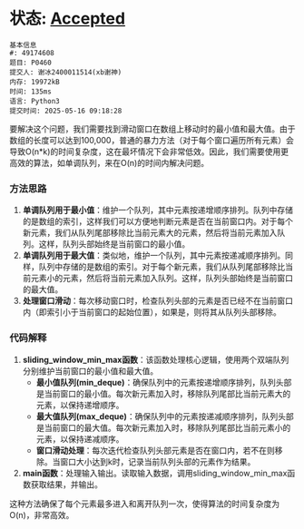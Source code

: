 # 状态: [Accepted](http://xzmdsa.openjudge.cn/2024hw1tmp/solution/48296796/)

```
基本信息
#: 49174608
题目: P0460
提交人: 谢冰2400011514(xb谢神)
内存: 19972kB
时间: 135ms
语言: Python3
提交时间: 2025-05-16 09:18:28
```

要解决这个问题，我们需要找到滑动窗口在数组上移动时的最小值和最大值。由于数组的长度可以达到100,000，普通的暴力方法（对于每个窗口遍历所有元素）会导致O(n*k)的时间复杂度，这在最坏情况下会非常低效。因此，我们需要使用更高效的算法，如单调队列，来在O(n)的时间内解决问题。

### 方法思路
1. **单调队列用于最小值**：维护一个队列，其中元素按递增顺序排列。队列中存储的是数组的索引，这样我们可以方便地判断元素是否在当前窗口内。对于每个新元素，我们从队列尾部移除比当前元素大的元素，然后将当前元素加入队列。这样，队列头部始终是当前窗口的最小值。
2. **单调队列用于最大值**：类似地，维护一个队列，其中元素按递减顺序排列。同样，队列中存储的是数组的索引。对于每个新元素，我们从队列尾部移除比当前元素小的元素，然后将当前元素加入队列。这样，队列头部始终是当前窗口的最大值。
3. **处理窗口滑动**：每次移动窗口时，检查队列头部的元素是否已经不在当前窗口内（即索引小于当前窗口的起始位置），如果是，则将其从队列头部移除。

### 代码解释
1. **sliding_window_min_max函数**：该函数处理核心逻辑，使用两个双端队列分别维护当前窗口的最小值和最大值。
   - **最小值队列(min_deque)**：确保队列中的元素按递增顺序排列，队列头部是当前窗口的最小值。每次新元素加入时，移除队列尾部比当前元素大的元素，以保持递增顺序。
   - **最大值队列(max_deque)**：确保队列中的元素按递减顺序排列，队列头部是当前窗口的最大值。每次新元素加入时，移除队列尾部比当前元素小的元素，以保持递减顺序。
   - **窗口滑动处理**：每次迭代检查队列头部元素是否在窗口内，若不在则移除。当窗口大小达到k时，记录当前队列头部的元素作为结果。
2. **main函数**：处理输入输出。读取输入数据，调用sliding_window_min_max函数获取结果，并输出。

这种方法确保了每个元素最多进入和离开队列一次，使得算法的时间复杂度为O(n)，非常高效。